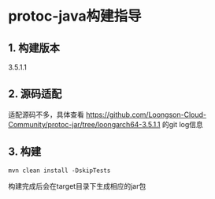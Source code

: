 # protoc-java构建指导

## 1. 构建版本
3.5.1.1

## 2. 源码适配
适配源码不多，具体查看 https://github.com/Loongson-Cloud-Community/protoc-jar/tree/loongarch64-3.5.1.1 的git log信息

## 3. 构建
```
mvn clean install -DskipTests
```
构建完成后会在target目录下生成相应的jar包
